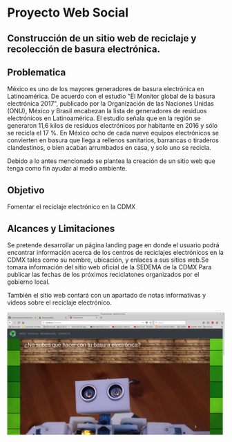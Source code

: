 # Proyecto Web Social
## Construcción de un sitio web de reciclaje y recolección de basura electrónica.

## Problematica

México es uno de los mayores generadores de basura electrónica en Latinoamérica.
De acuerdo con el estudio "El Monitor global de la basura electrónica 2017", publicado por la Organización de las Naciones Unidas (ONU), México y Brasil encabezan la lista de generadores de residuos electrónicos en Latinoamérica. El estudio señala que en la región se generaron 11,6 kilos de residuos electrónicos por habitante en 2016 y sólo se recicla el 17 %.
En México ocho de cada nueve equipos electrónicos se convierten en basura que llega a rellenos sanitarios, barrancas o tiraderos clandestinos, o bien acaban arrumbados en casa, y solo uno se recicla.

Debido a lo antes mencionado se plantea la creación de un sitio web  que tenga como fin ayudar al medio ambiente.


## Objetivo
Fomentar el reciclaje electrónico en la CDMX


## Alcances y Limitaciones 
Se pretende desarrollar un página  landing page en donde el usuario podrá encontrar información acerca de los centros de reciclajes electrónicos en la CDMX tales como su nombre, ubicación, y enlaces a sus sitios web.Se tomara información del sitio web oficial de la SEDEMA de la CDMX  Para publicar las fechas de los próximos reciclatones organizados por el gobierno local.

También el sitio web  contará con un apartado de notas informativas  y videos sobre el reciclaje electrónico.


![Pestaña inicio](capturasdepantalla/inicio1.png)






